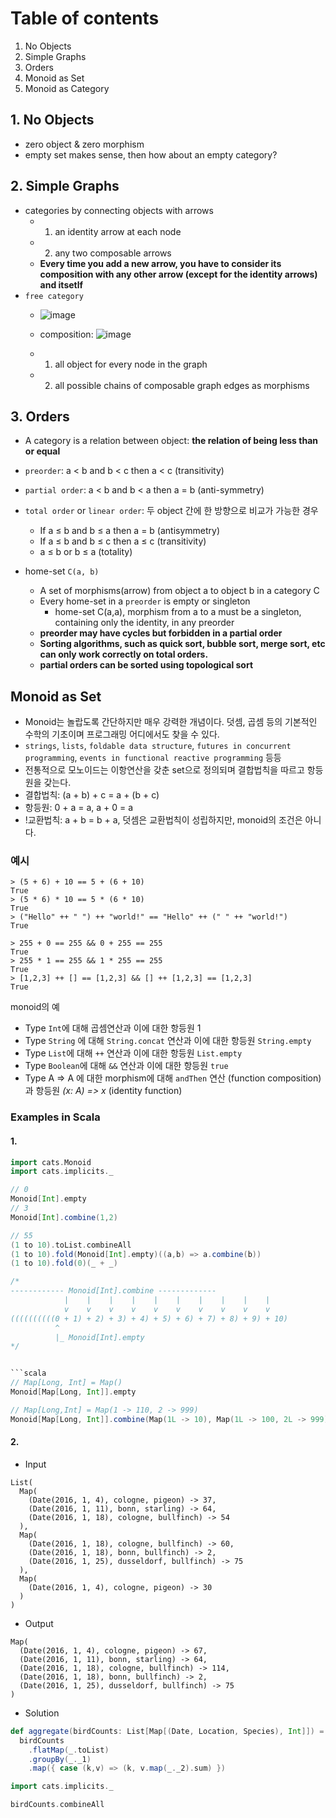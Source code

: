 # Table of contents
1. No Objects
2. Simple Graphs
3. Orders
4. Monoid as Set
5. Monoid as Category


## 1. No Objects
- zero object & zero morphism
- empty set makes sense, then how about an empty category?

## 2. Simple Graphs
- categories by connecting objects with arrows
  - 1. an identity arrow at each node
  - 2. any two composable arrows
  - **Every time you add a new arrow, you have to consider its composition with any other arrow (except for the identity arrows) and itsetlf**
- `free category`
  - ![image](https://user-images.githubusercontent.com/13671946/71914103-39b50a00-31bc-11ea-9cc2-1b0e68e17246.png)
  - composition: ![image](https://user-images.githubusercontent.com/13671946/71914076-2ace5780-31bc-11ea-9748-f24665140117.png)

  - 1. all object for every node in the graph
  - 2. all possible chains of composable graph edges as morphisms

## 3. Orders
- A category is a relation between object: **the relation of being less than or equal**
- `preorder`: a < b and b < c then a < c (transitivity)
- `partial order`: a < b and b < a then a = b (anti-symmetry)
- `total order` or `linear order`: 두 object 간에 한 방향으로 비교가 가능한 경우
  - If a ≤ b and b ≤ a then a = b (antisymmetry)
  - If a ≤ b and b ≤ c then a ≤ c (transitivity)
  - a ≤ b or b ≤ a (totality)

- home-set `C(a, b)`
  - A set of morphisms(arrow) from object a to object b in a category C
  - Every home-set in a `preorder` is empty or singleton
    - home-set C(a,a), morphism from a to a must be a singleton, containing only the identity, in any preorder
  - **preorder may have cycles but forbidden in a partial order**
  - **Sorting algorithms, such as quick sort, bubble sort, merge sort, etc can only work correctly on total orders.**
  - **partial orders can be sorted using topological sort**

## Monoid as Set

- Monoid는 놀랍도록 간단하지만 매우 강력한 개념이다. 덧셈, 곱셈 등의 기본적인 수학의 기초이며 프로그래밍 어디에서도 찾을 수 있다. 
- `strings`, `lists`, `foldable data structure`, `futures in concurrent programming`, `events in functional reactive programming` 등등
- 전통적으로 모노이드는 이항연산을 갖춘 set으로 정의되며 결합법칙을 따르고 항등원을 갖는다.
- 결합법칙: (a + b) + c = a + (b + c) 
- 항등원: 0 + a = a, a + 0 = a 
- !교환법칙: a + b = b + a, 덧셈은 교환법칙이 성립하지만, monoid의 조건은 아니다.

### 예시
```
> (5 + 6) + 10 == 5 + (6 + 10)
True
> (5 * 6) * 10 == 5 * (6 * 10)
True
> ("Hello" ++ " ") ++ "world!" == "Hello" ++ (" " ++ "world!")
True

> 255 + 0 == 255 && 0 + 255 == 255
True
> 255 * 1 == 255 && 1 * 255 == 255
True
> [1,2,3] ++ [] == [1,2,3] && [] ++ [1,2,3] == [1,2,3]
True
```
monoid의 예
- Type `Int`에 대해 곱셈연산과 이에 대한 항등원 1
- Type `String` 에 대해 `String.concat` 연산과 이에 대한 항등원 `String.empty`
- Type `List`에 대해 `++` 연산과 이에 대한 항등원 `List.empty`
- Type `Boolean`에 대해 `&&` 연산과 이에 대한 항등원 `true`
- Type A => A 에 대한 morphism에 대해 `andThen` 연산 (function composition)과 항등원 _(x: A) => x_ (identity function)


### Examples in Scala

#### 1. 
```scala
import cats.Monoid
import cats.implicits._

// 0
Monoid[Int].empty
// 3
Monoid[Int].combine(1,2)

// 55
(1 to 10).toList.combineAll
(1 to 10).fold(Monoid[Int].empty)((a,b) => a.combine(b))
(1 to 10).fold(0)(_ + _)

/*
------------ Monoid[Int].combine -------------
            |    |    |    |    |    |    |    |    |    |
            v    v    v    v    v    v    v    v    v    v
((((((((((0 + 1) + 2) + 3) + 4) + 5) + 6) + 7) + 8) + 9) + 10)
          ^
          |_ Monoid[Int].empty
*/


```scala
// Map[Long, Int] = Map()
Monoid[Map[Long, Int]].empty

// Map[Long,Int] = Map(1 -> 110, 2 -> 999)
Monoid[Map[Long, Int]].combine(Map(1L -> 10), Map(1L -> 100, 2L -> 999))
```


#### 2.
- Input
```
List(
  Map(
    (Date(2016, 1, 4), cologne, pigeon) -> 37,
    (Date(2016, 1, 11), bonn, starling) -> 64,
    (Date(2016, 1, 18), cologne, bullfinch) -> 54
  ),
  Map(
    (Date(2016, 1, 18), cologne, bullfinch) -> 60,
    (Date(2016, 1, 18), bonn, bullfinch) -> 2,
    (Date(2016, 1, 25), dusseldorf, bullfinch) -> 75
  ),
  Map(
    (Date(2016, 1, 4), cologne, pigeon) -> 30
  )
)
```

- Output
```
Map(
  (Date(2016, 1, 4), cologne, pigeon) -> 67,
  (Date(2016, 1, 11), bonn, starling) -> 64,
  (Date(2016, 1, 18), cologne, bullfinch) -> 114,
  (Date(2016, 1, 18), bonn, bullfinch) -> 2,
  (Date(2016, 1, 25), dusseldorf, bullfinch) -> 75
)
```
- Solution
```scala
def aggregate(birdCounts: List[Map[(Date, Location, Species), Int]]) = 
  birdCounts
    .flatMap(_.toList)
    .groupBy(_._1)
    .map({ case (k,v) => (k, v.map(_._2).sum) })
```

```scala
import cats.implicits._

birdCounts.combineAll
```
